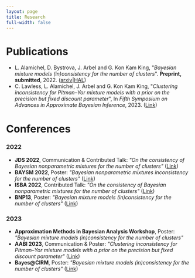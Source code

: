 ```yaml
---
layout: page
title: Research
full-width: false 
---
```



# Publications
- L. Alamichel, D. Bystrova, J. Arbel and G. Kon Kam King, "*Bayesian mixture models (in)consistency for the number of clusters*". **Preprint, submitted**, 2022. ([arxiv](https://arxiv.org/abs/2210.14201)|[HAL](https://inria.hal.science/hal-03866434)) 
- C. Lawless, L. Alamichel, J. Arbel and G. Kon Kam King, "*Clustering inconsistency for Pitman–Yor mixture models with a prior on the precision but fixed discount parameter*", In *Fifth Symposium on Advances in Approximate Bayesian Inference*, 2023. ([Link](https://openreview.net/forum?id=r9CvCsfkfPW))


# Conferences 
### 2022
- **JDS 2022**, Communication & Contributed Talk: *"On the consistency of Bayesian nonparametric mixtures for the number of clusters"* ([Link](https://jds22.sciencesconf.org/))
- **BAYSM 2022**, Poster: *"Bayesian nonparametric mixtures inconsistency for the number of clusters"* ([Link](https://events.stat.uconn.edu/BAYSM2022/))
- **ISBA 2022**, Contributed Talk: *"On the consistency of Bayesian nonparametric mixtures for the number of clusters"* ([Link](https://isbawebmaster.github.io/ISBA2022/))
- **BNP13**, Poster: *"Bayesian mixture models (in)consistency for the number of clusters"* ([Link](https://midas.mat.uc.cl/bnp13/))
### 2023
- **Approximation Methods in Bayesian Analysis Workshop**, Poster: *"Bayesian mixture models (in)consistency for the number of clusters"*
- **AABI 2023**, Communication & Poster: *"Clustering inconsistency for Pitman–Yor mixture models with a prior on the precision but fixed discount parameter"* ([Link](http://approximateinference.org/))
- **Bayes@CIRM**, Poster: *"Bayesian mixture models (in)consistency for the number of clusters"* ([Link](https://bayesatcirm.github.io/2023/))
